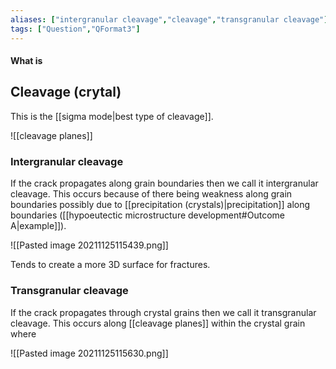 ```yaml
---
aliases: ["intergranular cleavage","cleavage","transgranular cleavage"]
tags: ["Question","QFormat3"]
---
```


#### What is
## Cleavage (crytal)
This is the [[sigma mode|best type of cleavage]].

![[cleavage planes]]

### Intergranular cleavage
If the crack propagates along grain boundaries then we call it intergranular cleavage. This occurs because of there being weakness along grain boundaries possibly due to [[precipitation (crystals)|precipitation]] along boundaries ([[hypoeutectic microstructure development#Outcome A|example]]).

![[Pasted image 20211125115439.png]]

Tends to create a more 3D surface for fractures.

### Transgranular cleavage
If the crack propagates through crystal grains then we call it transgranular cleavage. This occurs along [[cleavage planes]] within the crystal grain where 

![[Pasted image 20211125115630.png]]